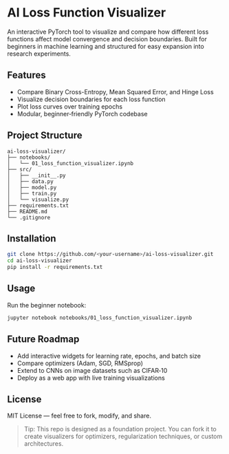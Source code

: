 # AI Loss Function Visualizer

An interactive PyTorch tool to visualize and compare how different loss functions affect model convergence and decision boundaries. 
Built for beginners in machine learning and structured for easy expansion into research experiments.

## Features
* Compare Binary Cross-Entropy, Mean Squared Error, and Hinge Loss
* Visualize decision boundaries for each loss function
* Plot loss curves over training epochs
* Modular, beginner‑friendly PyTorch codebase

## Project Structure
```
ai-loss-visualizer/
├── notebooks/
│   └── 01_loss_function_visualizer.ipynb
├── src/
│   ├── __init__.py
│   ├── data.py
│   ├── model.py
│   ├── train.py
│   └── visualize.py
├── requirements.txt
├── README.md
└── .gitignore
```

## Installation
```bash
git clone https://github.com/<your-username>/ai-loss-visualizer.git
cd ai-loss-visualizer
pip install -r requirements.txt
```

## Usage
Run the beginner notebook:
```bash
jupyter notebook notebooks/01_loss_function_visualizer.ipynb
```

## Future Roadmap
* Add interactive widgets for learning rate, epochs, and batch size
* Compare optimizers (Adam, SGD, RMSprop)
* Extend to CNNs on image datasets such as CIFAR‑10
* Deploy as a web app with live training visualizations

## License
MIT License — feel free to fork, modify, and share.

> Tip: This repo is designed as a foundation project. You can fork it to create visualizers for optimizers, regularization techniques, or custom architectures.
